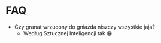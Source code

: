 # FAQ


- Czy granat wrzucony do gniazda niszczy wszystkie jaja?
    - Według Sztucznej Inteligencji tak :grin: 